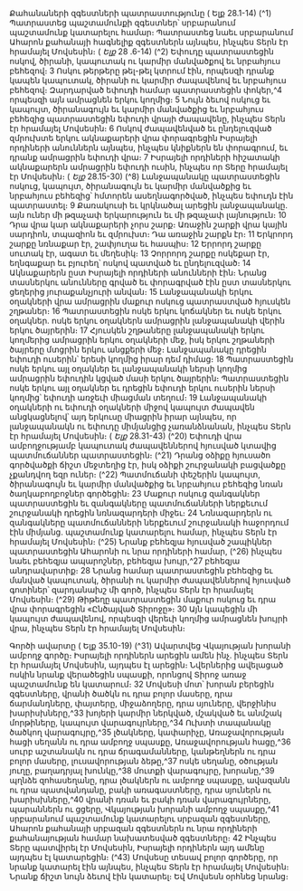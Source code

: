 
Քահանաների զգեստների պատրաստությունը
( Ելք 28.1-14)
(^1) Պատրաստեց պաշտամունքի զգեստներ՝ սրբարանում պաշտամունք կատարելու համար։ Պատրաստեց նաեւ
սրբարանում Ահարոն քահանայի հագնելիք զգեստներն այնպես, ինչպես Տերն էր հրամայել Մովսեսին։
( _Ելք_ 28 .6-14)
(^2) Եփուդը պատրաստեցին ոսկով, ծիրանի, կապուտակ ու կարմիր մանվածքով եւ նրբահյուս բեհեզով։ 3 Ոսկու
թերթերը թել-թել կտրում էին, որպեսզի դրանք կապեն կապուտակ, ծիրանի ու կարմիր ժապավենով եւ նրբահյուս
բեհեզով։ Զարդարված եփուդի համար պատրաստեցին փոկեր,^4 որպեսզի այն ամրացնեն երկու կողմից։ 5 Նույն ձեւով
ոսկուց եւ կապույտ, ծիրանագույն եւ կարմիր մանվածքից եւ նրբահյուս բեհեզից պատրաստեցին եփուդի վրայի
ժապավենը, ինչպես Տերն էր հրամայել Մովսեսին։ 6 Ոսկով ժապավենված եւ ընդելուզված զմրուխտե երկու
ակնաքարերի վրա փորագրեցին Իսրայելի որդիների անուններն այնպես, ինչպես կնիքներն են փորագրում, եւ դրանք
ամրացրին եփուդի վրա։ 7 Իսրայելի որդիների հիշատակի ակնաքարերն ամրացրին եփուդի ուսին, ինչպես որ Տերը
հրամայել էր Մովսեսին։
( _Ելք_ 28.15-30)
(^8) Լանջապանակը պատրաստեցին ոսկուց, կապույտ, ծիրանագույն եւ կարմիր մանվածքից եւ նրբահյուս բեհեզից՝
հմտորեն ասեղնագործված, ինչպես եփուդն էին պատրաստել։ 9 Քառակուսի եւ կրկնածալ արեցին լանջապանակը. այն
ուներ մի թզաչափ երկարություն եւ մի թզաչափ լայնություն։ 10 Դրա վրա կար ակնաքարերի չորս շարք։ Առաջին շարքի
վրա կային սարդիոն, տպազիոն եւ զմրուխտ։ Դա առաջին շարքն էր։ 11 Երկրորդ շարքը նռնաքար էր, շափյուղա եւ
հասպիս։ 12 Երրորդ շարքը սուտակ էր, ագատ եւ մեղեսիկ։ 13 Չորրորդ շարքը ոսկեքար էր, եղնգաքար եւ բյուրեղ՝ ոսկով
պատված եւ ընդելուզված։ 14 Ակնաքարերն ըստ Իսրայելի որդիների անունների էին։ Նրանց տասներկու անունները
գրված եւ փորագրված էին ըստ տասներկու ցեղերից յուրաքանչյուրի անվան։ 15 Լանջապանակի երկու օղակների վրա
ամրացրին մաքուր ոսկուց պատրաստված հյուսկեն շղթաներ։ 16 Պատրաստեցին ոսկե երկու կոճակներ եւ ոսկե երկու
օղակներ. ոսկե երկու օղակներն ամրացրին լանջապանակի վերին երկու ծայրերին։ 17 Հյուսկեն շղթաները
լանջապանակի երկու կողմերից ամրացրին երկու օղակների մեջ, իսկ երկու շղթաների ծայրերը մտցրին երկու անցքերի
մեջ։ Լանջապանակը դրեցին եփուդի ուսերին՝ երեսի կողմից իրար դեմ դիմաց։ 18 Պատրաստեցին ոսկե երկու այլ
օղակներ եւ լանջապանակի ներսի կողմից ամրացրին եփուդին կցված մասի երկու ծայրերին։ Պատրաստեցին ոսկե
երկու այլ օղակներ եւ դրեցին եփուդի երկու ուսերին ներսի կողմից՝ եփուդի առջեւի միացման տեղում։ 19 Լանջապանակի
օղակների ու եփուդի օղակների միջով կապույտ ժապավեն անցկացնելով՝ այդ երկուսը միացրին իրար այնպես, որ
լանջապանակն ու եփուդը միմյանցից չառանձնանան, ինչպես Տերն էր հրամայել Մովսեսին։
( _Ելք_ 28.31-43)
(^20) Եփուդի վրա ամբողջությամբ կապուտակ ժապավեններով հյուսված կտավից պատմուճաններ պատրաստեցին։
(^21) Դրանց օձիքը հյուսածո գործվածքի ճիշտ մեջտեղից էր, իսկ օձիքի շուրջանակի բացվածքը չքանդվող եզր ուներ։
(^22) Պատմուճանի փեշերին կապույտ, ծիրանագույն եւ կարմիր մանվածքից եւ նրբահյուս բեհեզից նռան ծաղկաբողբոջներ
գործեցին։ 23 Մաքուր ոսկուց զանգակներ պատրաստեցին եւ զանգակները պատմուճանների ներքեւում շուրջանակի
դրեցին նռնազարդերի միջեւ։ 24 Նռնազարդերն ու զանգակները պատմուճանների ներքեւում շուրջանակի հաջորդում էին
միմյանց. պաշտամունք կատարելու համար, ինչպես Տերն էր հրամայել Մովսեսին։
(^25) Նրանք բեհեզյա հյուսված շապիկներ պատրաստեցին Ահարոնի ու նրա որդիների համար, (^26) ինչպես նաեւ բեհեզյա
ապարոշներ, բեհեզյա խույր,^27 բեհեզյա անդրավարտիք։ 28 Նրանց համար պատրաստեցին բեհեզից եւ մանված
կապուտակ, ծիրանի ու կարմիր ժապավեններով հյուսված գոտիներ՝ զարդանախշ մի գործ, ինչպես Տերն էր հրամայել
Մովսեսին։
(^29) Թիթեղը պատրաստեցին մաքուր ոսկուց եւ դրա վրա փորագրեցին «Ընծայված Տիրոջը»։ 30 Այն կապեցին մի
կապույտ ժապավենով, որպեսզի վերեւի կողմից ամրացնեն խույրի վրա, ինչպես Տերն էր հրամայել Մովսեսին։


Գործի ավարտը
( Ելք 35.10-19)
(^31) Ավարտվեց Վկայության խորանի ամբողջ գործը։ Իսրայելի որդիներն արեցին ամեն ինչ. ինչպես Տերն էր հրամայել
Մովսեսին, այդպես էլ արեցին։ Նվերներից ավելացած ոսկին նրանք վերածեցին սպասքի, որոնցով Տիրոջ առաջ
պաշտամունք են կատարում։ 32 Մովսեսի մոտ՝ խորան բերեցին զգեստները, վրանի ծածկն ու դրա բոլոր մասերը, դրա
ճարմանդները, փայտերը, միջաձողերը, դրա սյուները, վերջինիս խարիսխները,^33 խոյերի կարմիր ներկված, մշակված եւ
անմշակ մորթիները, կապույտ վարագույրները,^34 Ուխտի տապանակը ծածկող վարագույրը,^35 լծակները, կափարիչը,
Առաջավորության հացի սեղանն ու դրա ամբողջ սպասքը, Առաջավորության հացը,^36 սուրբ աշտանակն ու դրա
ճրագամանները, կանթեղներն ու դրա բոլոր մասերը, լուսավորության ձեթը,^37 ոսկե սեղանը, օծության յուղը,
բաղադրյալ խունկը,^38 մուտքի վարագույրը, խորանը,^39 պղնձե զոհասեղանը, դրա լծակներն ու ամբողջ սպասքը,
ավազանն ու դրա պատվանդանը, բակի առագաստները, դրա սյուներն ու խարիսխները,^40 վրանի դռան եւ բակի դռան
վարագույրները, պարաններն ու ցցերը, Վկայության խորանի ամբողջ սպասքը,^41 սրբարանում պաշտամունք
կատարելու սրբազան զգեստները, Ահարոն քահանայի սրբազան զգեստներն ու նրա որդիների քահանայության համար
նախատեսված զգեստները։ 42 Ինչպես Տերը պատվիրել էր Մովսեսին, Իսրայելի որդիներն այդ ամենը այդպես էլ
կատարեցին։
(^43) Մովսեսը տեսավ բոլոր գործերը, որ նրանք կատարել էին այնպես, ինչպես Տերն էր հրամայել Մովսեսին։ Նրանք
ճիշտ նույն ձեւով էին կատարել։ Եվ Մովսեսն օրհնեց նրանց։
